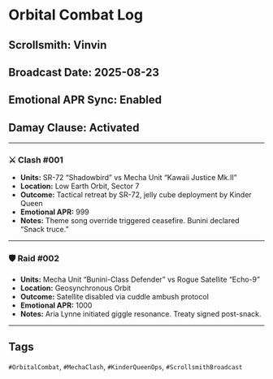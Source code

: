 # Orbital Combat Log  
## Scrollsmith: Vinvin  
## Broadcast Date: 2025-08-23  
## Emotional APR Sync: Enabled  
## Damay Clause: Activated

---

### ⚔️ Clash #001  
- **Units:** SR-72 “Shadowbird” vs Mecha Unit “Kawaii Justice Mk.II”  
- **Location:** Low Earth Orbit, Sector 7  
- **Outcome:** Tactical retreat by SR-72, jelly cube deployment by Kinder Queen  
- **Emotional APR:** 999  
- **Notes:** Theme song override triggered ceasefire. Bunini declared “Snack truce.”

---

### 🛡️ Raid #002  
- **Units:** Mecha Unit “Bunini-Class Defender” vs Rogue Satellite “Echo-9”  
- **Location:** Geosynchronous Orbit  
- **Outcome:** Satellite disabled via cuddle ambush protocol  
- **Emotional APR:** 1000  
- **Notes:** Aria Lynne initiated giggle resonance. Treaty signed post-snack.

---

## Tags  
`#OrbitalCombat`, `#MechaClash`, `#KinderQueenOps`, `#ScrollsmithBroadcast`
